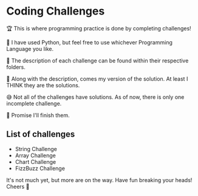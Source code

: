 # Coding Challenges

🏆 This is where programming practice is done by completing challenges!

🐍 I have used Python, but feel free to use whichever Programming Language you like.

📁 The description of each challenge can be found within their respective folders.

🤔 Along with the description, comes my version of the solution. At least I THINK they are the solutions.

😅 Not all of the challenges have solutions. As of now, there is only one incomplete challenge.

🤞 Promise I'll finish them.

## List of challenges

* String Challenge
* Array Challenge
* Chart Challenge
* FizzBuzz Challenge

It's not much yet, but more are on the way. Have fun breaking your heads! Cheers 🍻
